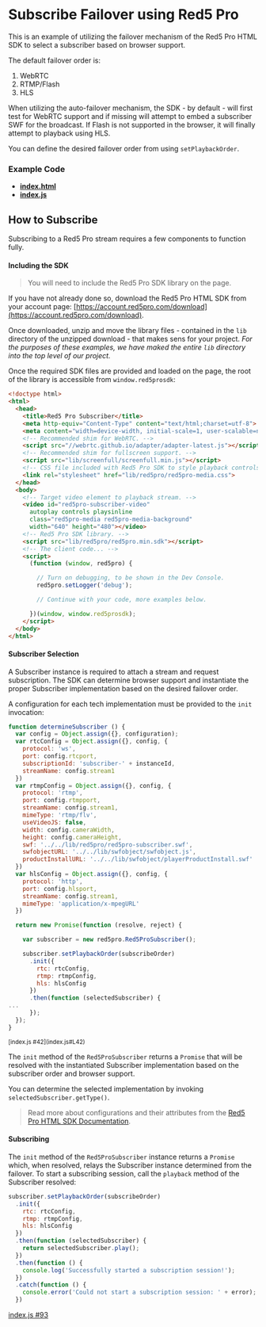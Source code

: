# Subscribe Failover using Red5 Pro
This is an example of utilizing the failover mechanism of the Red5 Pro HTML SDK to select a subscriber based on browser support.

The default failover order is:

1. WebRTC
2. RTMP/Flash
3. HLS

When utilizing the auto-failover mechanism, the SDK - by default - will first test for WebRTC support and if missing will attempt to embed a subscriber SWF for the broadcast. If Flash is not supported in the browser, it will finally attempt to playback using HLS.

You can define the desired failover order from using `setPlaybackOrder`.

### Example Code
- **[index.html](index.html)**
- **[index.js](index.js)**

## How to Subscribe
Subscribing to a Red5 Pro stream requires a few components to function fully.

#### Including the SDK
> You will need to include the Red5 Pro SDK library on the page.

If you have not already done so, download the Red5 Pro HTML SDK from your account page: [https://account.red5pro.com/download](https://account.red5pro.com/download).

Once downloaded, unzip and move the library files - contained in the `lib` directory of the unzipped download - that makes sens for your project. _For the purposes of these examples, we have maked the entire `lib` directory into the top level of our project._

Once the required SDK files are provided and loaded on the page, the root of the library is accessible from `window.red5prosdk`:

```html
<!doctype html>
<html>
  <head>
    <title>Red5 Pro Subscriber</title>
    <meta http-equiv="Content-Type" content="text/html;charset=utf-8">
    <meta content="width=device-width, initial-scale=1, user-scalable=no" name="viewport">
    <!-- Recommended shim for WebRTC. -->
    <script src="//webrtc.github.io/adapter/adapter-latest.js"></script>
    <!-- Recommended shim for fullscreen support. -->
    <script src="lib/screenfull/screenfull.min.js"></script>
    <!-- CSS file included with Red5 Pro SDK to style playback controls of the target video element. -->
    <link rel="stylesheet" href="lib/red5pro/red5pro-media.css">
  </head>
  <body>
    <!-- Target video element to playback stream. -->
    <video id="red5pro-subscriber-video"
      autoplay controls playsinline
      class="red5pro-media red5pro-media-background"
      width="640" height="480"></video>
    <!-- Red5 Pro SDK library. -->
    <script src="lib/red5pro/red5pro.min.sdk"></script>
    <!-- The client code... -->
    <script>
      (function (window, red5pro) {

        // Turn on debugging, to be shown in the Dev Console.
        red5pro.setLogger('debug');

        // Continue with your code, more examples below.

      })(window, window.red5prosdk);
    </script>
  </body>
</html>
```

#### Subscriber Selection
A Subscriber instance is required to attach a stream and request subscription. The SDK can determine browser support and instantiate the proper Subscriber implementation based on the desired failover order.

A configuration for each tech implementation must be provided to the `init` invocation:

```js
function determineSubscriber () {
  var config = Object.assign({}, configuration);
  var rtcConfig = Object.assign({}, config, {
    protocol: 'ws',
    port: config.rtcport,
    subscriptionId: 'subscriber-' + instanceId,
    streamName: config.stream1
  })
  var rtmpConfig = Object.assign({}, config, {
    protocol: 'rtmp',
    port: config.rtmpport,
    streamName: config.stream1,
    mimeType: 'rtmp/flv',
    useVideoJS: false,
    width: config.cameraWidth,
    height: config.cameraHeight,
    swf: '../../lib/red5pro/red5pro-subscriber.swf',
    swfobjectURL: '../../lib/swfobject/swfobject.js',
    productInstallURL: '../../lib/swfobject/playerProductInstall.swf'
  })
  var hlsConfig = Object.assign({}, config, {
    protocol: 'http',
    port: config.hlsport,
    streamName: config.stream1,
    mimeType: 'application/x-mpegURL'
  })

  return new Promise(function (resolve, reject) {

    var subscriber = new red5pro.Red5ProSubscriber();

    subscriber.setPlaybackOrder(subscribeOrder)
      .init({
        rtc: rtcConfig,
        rtmp: rtmpConfig,
        hls: hlsConfig
      })
      .then(function (selectedSubscriber) {
...
      });
  });
}
```

<sup>
[index.js #42](index.js#L42)
</sup>

The `init` method of the `Red5ProSubscriber` returns a `Promise` that will be resolved with the instantiated Subscriber implementation based on the subscriber order and browser support.

You can determine the selected implementation by invoking `selectedSubscriber.getType()`.

> Read more about configurations and their attributes from the [Red5 Pro HTML SDK Documentation](https://github.com/infrared5/red5pro-html-sdk#subscriber).

#### Subscribing
The `init` method of the `Red5ProSubscriber` instance returns a `Promise` which, when resolved, relays the Subscriber instance determined from the failover. To start a subscribing session, call the `playback` method of the Subscriber resolved:

```js
subscriber.setPlaybackOrder(subscribeOrder)
  .init({
    rtc: rtcConfig,
    rtmp: rtmpConfig,
    hls: hlsConfig
  })
  .then(function (selectedSubscriber) {
    return selectedSubscriber.play();
  })
  .then(function () {
    console.log('Successfully started a subscription session!');
  })
  .catch(function () {
    console.error('Could not start a subscription session: ' + error);
  })
```

[index.js #93](index.js#L93)


